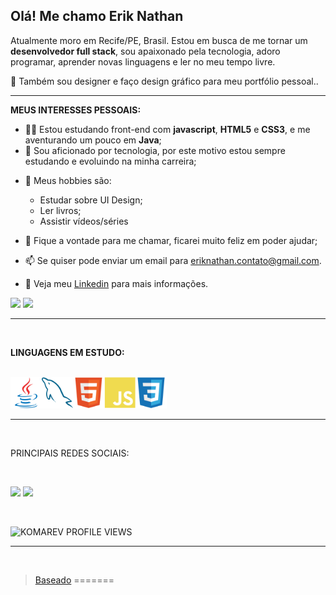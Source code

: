 ## Olá! Me chamo **Erik Nathan**

Atualmente moro em Recife/PE, Brasil. Estou em busca de me tornar um **desenvolvedor full stack**, sou apaixonado pela tecnologia, adoro programar, aprender novas linguagens e ler no meu tempo livre. 

🚀 Também sou designer e faço design gráfico para meu portfólio pessoal..

---

**MEUS INTERESSES PESSOAIS:**

- 👩‍💻 Estou estudando front-end com **javascript**, **HTML5** e **CSS3**, e me aventurando um pouco em **Java**;
- 💼 Sou aficionado por tecnologia, por este motivo estou sempre estudando e evoluindo na minha carreira;

* 👾 Meus hobbies são: 
  * Estudar sobre UI Design; 
  * Ler livros;
  * Assistir vídeos/séries

* 💬 Fique a vontade para me chamar, ficarei muito feliz em poder ajudar;
* 📫 Se quiser pode enviar um email para eriknathan.contato@gmail.com.
* 📝 Veja meu <a href="https://www.linkedin.com/in/erik-nathan-827b6b203/" target="_blank">Linkedin</a> para mais informações.

<div align="left">
<span>
  <img height="170em" src="https://github-readme-stats.vercel.app/api?username=erik-nathan&show_icons=true&include_all_commits=true&count_private=true&theme=slateorange&icon_color=#268bd2&title_color=#268bd2&custom_title=Amaury Erik Nathan GitHub Stats"/>
</span>
<span>
  <img height="170em" src="https://github-readme-stats.vercel.app/api/top-langs/?username=erik-nathan&layout=default&&langs_count=5&theme=slateorange&icon_color=#268bd2&title_color=#268bd2&custom_title=Most Used Languages"/>
</span>

---
<br>

**LINGUAGENS EM ESTUDO:**

  <br>
  <img align="left" alt="atqjunior-JAVA" height="50" width="50" src="https://raw.githubusercontent.com/devicons/devicon/master/icons/java/java-original.svg">
  <img align="left" alt="atqjunior-MYSQL" height="50" width="50" src="https://raw.githubusercontent.com/devicons/devicon/master/icons/mysql/mysql-original.svg">
  <img aign="left" alt="atqjunior-CSS" height="50" width="50" src="https://raw.githubusercontent.com/devicons/devicon/master/icons/css3/css3-original.svg">
  <img align="left" alt="atqjunior-HTML" height="50" width="50" src="https://raw.githubusercontent.com/devicons/devicon/master/icons/html5/html5-original.svg">
  <img align="left" alt="atqjunior-JS" height="50" width="50" src="https://raw.githubusercontent.com/devicons/devicon/master/icons/javascript/javascript-plain.svg">
  
---
<br> 

PRINCIPAIS REDES SOCIAIS:

<br>

<a href="https://www.linkedin.com/in/erik-nathan-827b6b203/" target="_blank"><img src="https://img.shields.io/badge/-LinkedIn-%230077B5?style=for-the-badge&logo=linkedin&logoColor=white" target="_blank"></a>
<a href="https://instagram.com/dev_eriknathan" target="_blank"><img src="https://img.shields.io/badge/-Instagram-%23E4405F?style=for-the-badge&logo=instagram&logoColor=white" target="_blank"></a>

<br>

![KOMAREV PROFILE VIEWS](https://komarev.com/ghpvc/?username=erik-nathan&label=PROFILE+VIEWS&)

---
<br>

>[Baseado](https://github.com/Strongreen) 
=======
